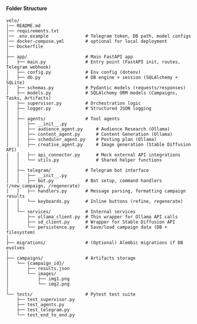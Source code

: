 #### Folder Structure


    velo/
    │── README.md
    │── requirements.txt
    │── .env.example              # Telegram token, DB path, model configs
    │── docker-compose.yml        # optional for local deployment
    │── Dockerfile
    │
    ├── app/                      # Main FastAPI app
    │   ├── main.py               # Entry point (FastAPI init, routes, Telegram webhook)
    │   ├── config.py             # Env config (dotenv)
    │   ├── db.py                 # DB engine + session (SQLAlchemy + SQLite)
    │   ├── schemas.py            # Pydantic models (requests/responses)
    │   ├── models.py             # SQLAlchemy ORM models (Campaigns, Tasks, Artifacts)
    │   ├── supervisor.py         # Orchestration logic
    │   ├── logger.py             # Structured JSON logging
    │   │
    │   ├── agents/               # Tool agents
    │   │   ├── __init__.py
    │   │   ├── audience_agent.py     # Audience Research (Ollama)
    │   │   ├── content_agent.py      # Content Generation (Ollama)
    │   │   ├── scheduler_agent.py    # Posting plan (Ollama)
    │   │   ├── creative_agent.py     # Image generation (Stable Diffusion API)
    │   │   ├── api_connector.py      # Mock external API integrations
    │   │   └── utils.py              # Shared helper functions
    │   │
    │   ├── telegram/             # Telegram bot interface
    │   │   ├── __init__.py
    │   │   ├── bot.py            # Bot setup, command handlers (/new_campaign, /regenerate)
    │   │   ├── handlers.py       # Message parsing, formatting campaign results
    │   │   └── keyboards.py      # Inline buttons (refine, regenerate)
    │   │
    │   └── services/             # Internal services
    │       ├── ollama_client.py  # Thin wrapper for Ollama API calls
    │       ├── sd_client.py      # Wrapper for Stable Diffusion API
    │       └── persistence.py    # Save/load campaign data (DB + filesystem)
    │
    ├── migrations/               # (Optional) Alembic migrations if DB evolves
    │
    ├── campaigns/                # Artifacts storage
    │   └── {campaign_id}/
    │       ├── results.json
    │       └── images/
    │           ├── img1.png
    │           └── img2.png
    │
    └── tests/                    # Pytest test suite
        ├── test_supervisor.py
        ├── test_agents.py
        ├── test_telegram.py
        └── test_end_to_end.py
